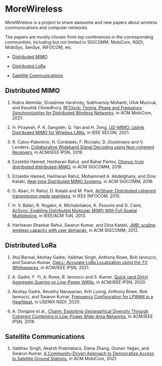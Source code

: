 # MoreWireless

MoreWireless is a project to share awesome and new papers about wireless communications and computer networks.

The papers are mostly chosen from top conferences in the corresponding communities, including but not limited to SIGCOMM, MobiCom, NSDI, MobiSys, SenSys, INFOCOM, etc.

- [Distributed MIMO](#distributed-mimo)
- [Distributed LoRa](#distributed-lora)

- [Satellite Communications](#satellite-communications)

## Distributed MIMO

1. Kubra Alemdar, Divashree Varshney, Subhramoy Mohanti, Ufuk Muncuk, and Kaushik Chowdhury, [RFClock: Timing, Phase and Frequency Synchronization for Distributed Wireless Networks](https://dl.acm.org/doi/abs/10.1145/3447993.3448623), in ACM MobiCom, 2021.

1. H. Pirayesh, P. K. Sangdeh, Q. Yan and H. Zeng, [UD-MIMO: Uplink Distributed MIMO for Wireless LANs](https://ieeexplore.ieee.org/abstract/document/9491622), in IEEE SECON, 2021.

1. R. Calvo-Palomino, H. Cordobés, F. Ricciato, D. Giustiniano and V. Lenders, [Collaborative Wideband Signal Decoding using Non-coherent Receivers](https://ieeexplore.ieee.org/abstract/document/8732539), in ACM/IEEE IPSN, 2019. 

1. Ezzeldin Hamed, Hariharan Rahul, and Bahar Partov, [Chorus: truly distributed distributed-MIMO](https://dl.acm.org/doi/abs/10.1145/3230543.3230578), in ACM SIGCOMM, 2018.

1. Ezzeldin Hamed, Hariharan Rahul, Mohammed A. Abdelghany, and Dina Katabi, [Real-time Distributed MIMO Systems](https://dl.acm.org/doi/abs/10.1145/2934872.2934905), in ACM SIGCOMM, 2016.

1. O. Abari, H. Rahul, D. Katabi and M. Pant, [AirShare: Distributed coherent transmission made seamless](https://ieeexplore.ieee.org/abstract/document/7218555), in IEEE INFOCOM, 2015.

1. H. V. Balan, R. Rogalin, A. Michaloliakos, K. Psounis and G. Caire, [AirSync: Enabling Distributed Multiuser MIMO With Full Spatial Multiplexing](https://ieeexplore.ieee.org/abstract/document/6403902), in IEEE/ACM ToN, 2013. 

1. Hariharan Shankar Rahul, Swarun Kumar, and Dina Katabi, [JMB: scaling wireless capacity with user demands](https://dl.acm.org/doi/abs/10.1145/2377677.2377722), in ACM SIGCOMM, 2012.

## Distributed LoRa

1. Atul Bansal, Akshay Gadre, Vaibhav Singh, Anthony Rowe, Bob Iannucci, and Swarun Kumar, [OwLL: Accurate LoRa Localization using the TV Whitespaces](), in ACM/IEEE IPSN, 2021.

1. A. Gadre, F. Yi, A. Rowe, B. Iannucci and S. Kumar, [Quick (and Dirty) Aggregate Queries on Low-Power WANs](https://ieeexplore.ieee.org/abstract/document/9111018), in ACM/IEEE IPSN, 2020.

1. Akshay Gadre, Revathy Narayanan, Anh Luong, Anthony Rowe, Bob Iannucci, and Swarun Kumar, [Frequency Configuration for LPWAN in a Heartbeat](https://www.usenix.org/conference/nsdi20/presentation/gadre), in USENIX NSDI, 2020.

1. A. Dongare et al., [Charm: Exploiting Geographical Diversity Through Coherent Combining in Low-Power Wide-Area Networks](https://ieeexplore.ieee.org/abstract/document/8480036), in ACM/IEEE IPSN, 2018.

## Satellite Communications

1. Vaibhav Singh, Akarsh Prabhakara, Diana Zhang, Osman Yağan, and Swarun Kumar, [A Community-Driven Approach to Democratize Access to Satellite Ground Stations](https://dl.acm.org/doi/abs/10.1145/3447993.3448630), in ACM MobiCom, 2021.
